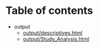 # Table of contents

* output
  * [output/descriptives.html](output/descriptives.html)
  * [output/Study_Analysis.html](output/Study_Analysis.html)